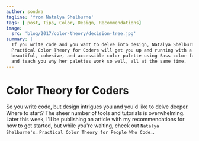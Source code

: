 ```yaml
---
author: sondra
tagline: 'from Natalya Shelburne'
tags: [_post, Tips, Color, Design, Recommendations]
image:
  src: 'blog/2017/color-theory/decision-tree.jpg'
summary: |
  If you write code and you want to delve into design, Natalya Shelburne's
  Practical Color Theory for Coders will get you up and running with a
  beautiful, cohesive, and accessible color palette using Sass color functions,
  and teach you why her palettes work so well, all at the same time.
---
```


# Color Theory for Coders

So you write code, but design intrigues you and you'd like to delve deeper.
Where to start? The sheer number of tools and tutorials is overwhelming. Later
this week, I'll be publishing an article with my recommendations for how to get
started, but while you're waiting, check out `Natalya Shelburne's`_ `Practical
Color Theory for People Who Code`_.
